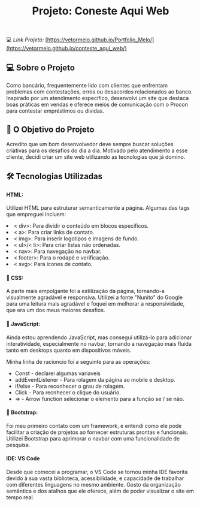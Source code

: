 <h1 align="center">Projeto: Coneste Aqui Web</h1>
<br>

 💻 *Link Projeto:* [https://vetormelo.github.io/Portfolio_Melo/](https://vetormelo.github.io/conteste_aqui_web/) <br>


<h2>💻 Sobre o Projeto</h2>

<p>Como bancário, frequentemente lido com clientes que enfrentam problemas com contestações, erros ou desacordos relacionados ao banco. Inspirado por um atendimento específico, desenvolvi um site que destaca boas práticas em vendas e oferece meios de comunicação com o Procon para contestar empréstimos ou dívidas.</p>

<h2>🎯 O Objetivo do Projeto</h2>
<p>Acredito que um bom desenvolvedor deve sempre buscar soluções criativas para os desafios do dia a dia. Motivado pelo atendimento a esse cliente, decidi criar um site web utilizando as tecnologias que já domino.</p>

<h2>🛠 Tecnologias Utilizadas</h2>

 <h4>HTML:</h4>
<p>Utilizei HTML para estruturar semanticamente a página. Algumas das tags que empreguei incluem:</p>
 <lu>
  <li>< div>: Para dividir o conteúdo em blocos específicos.</li>
  <li>< a>: Para criar links de contato.</li>
  <li>< img>: Para inserir logotipos e imagens de fundo.</li>
  <li>< ul>/< li>: Para criar listas não ordenadas.</li>
  <li>< nav>: Para navegação no navbar.</li>
  <li>< footer>: Para o rodapé e verificação.</li>
  <li>< svg>: Para ícones de contato.</li>
 </lu>

<h4>📲 CSS:</h4>
<p>A parte mais empolgante foi a estilização da página, tornando-a visualmente agradável e responsiva. Utilizei a fonte "Nunito" do Google para uma leitura mais agradável e foquei em melhorar a responsividade, que era um dos meus maiores desafios.</p>

<h4>🔗 JavaScript​:</h4>
<p>Ainda estou aprendendo JavaScript, mas consegui utilizá-lo para adicionar interatividade, especialmente no navbar, tornando a navegação mais fluida tanto em desktops quanto em dispositivos móveis.</p>
<p>Minha linha de racioncio foi a seguinte para as operações:</p>
<ul>
 <li>Const - declarei algumas variaveis</li>
 <li>addEventListener - Para rolagem da página ao mobile e desktop.</li>
 <li>if/else - Para reconhecer o grau de rolagem.</li>
 <li>Click - Para recnhecer o clique do usuário.</li>
 <li>⇒ - Arrow function selecionar o elemento para a função se / se não.</li>
</ul>

<h4>👾 Bootstrap:</h4>
<p>Foi meu primeiro contato com um framework, e entendi como ele pode facilitar a criação de projetos ao fornecer estruturas prontas e funcionais. Utilizei Bootstrap para aprimorar o navbar com uma funcionalidade de pesquisa.</p>

<h4>IDE: VS Code</h4>
<p>Desde que comecei a programar, o VS Code se tornou minha IDE favorita devido à sua vasta biblioteca, acessibilidade, e capacidade de trabalhar com diferentes linguagens no mesmo ambiente. Gosto da organização semântica e dos atalhos que ele oferece, além de poder visualizar o site em tempo real.</p>
